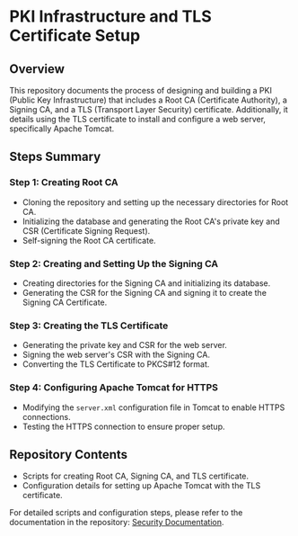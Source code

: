 # PKI Infrastructure and TLS Certificate Setup

## Overview
This repository documents the process of designing and building a PKI (Public Key Infrastructure) that includes a Root CA (Certificate Authority), a Signing CA, and a TLS (Transport Layer Security) certificate. Additionally, it details using the TLS certificate to install and configure a web server, specifically Apache Tomcat.

## Steps Summary

### Step 1: Creating Root CA
- Cloning the repository and setting up the necessary directories for Root CA.
- Initializing the database and generating the Root CA's private key and CSR (Certificate Signing Request).
- Self-signing the Root CA certificate.

### Step 2: Creating and Setting Up the Signing CA
- Creating directories for the Signing CA and initializing its database.
- Generating the CSR for the Signing CA and signing it to create the Signing CA Certificate.

### Step 3: Creating the TLS Certificate
- Generating the private key and CSR for the web server.
- Signing the web server's CSR with the Signing CA.
- Converting the TLS Certificate to PKCS#12 format.

### Step 4: Configuring Apache Tomcat for HTTPS
- Modifying the `server.xml` configuration file in Tomcat to enable HTTPS connections.
- Testing the HTTPS connection to ensure proper setup.

## Repository Contents
- Scripts for creating Root CA, Signing CA, and TLS certificate.
- Configuration details for setting up Apache Tomcat with the TLS certificate.

For detailed scripts and configuration steps, please refer to the documentation in the repository: [Security Documentation](https://github.com/joash-muganda/SJSU-CMPE-272-Enterprise-SW-Plat-Projects/blob/main/HW%20%237%20-%20Security_PKI%20infrastructure/PKI_infastructure_Design.pdf).



